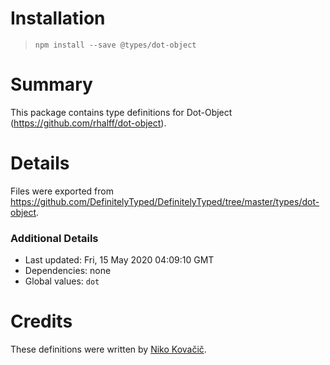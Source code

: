 # Installation
> `npm install --save @types/dot-object`

# Summary
This package contains type definitions for Dot-Object (https://github.com/rhalff/dot-object).

# Details
Files were exported from https://github.com/DefinitelyTyped/DefinitelyTyped/tree/master/types/dot-object.

### Additional Details
 * Last updated: Fri, 15 May 2020 04:09:10 GMT
 * Dependencies: none
 * Global values: `dot`

# Credits
These definitions were written by [Niko Kovačič](https://github.com/nkovacic).
